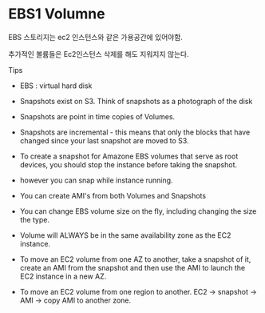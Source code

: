 # EBS1 Volumne

EBS 스토리지는 ec2 인스턴스와 같은 가용공간에 있어야함.

추가적인 볼륨들은 Ec2인스턴스 삭제를 해도 지워지지 않는다.


Tips

* EBS : virtual hard disk
* Snapshots exist on S3. Think of snapshots as a photograph of the disk
* Snapshots are point in time copies of Volumes.
* Snapshots are incremental - this means that only the blocks that have changed since your last snapshot are moved to S3.
* To create a snapshot for Amazone EBS volumes that serve as root devices, you should stop the instance before taking the snapshot.
* however you can snap while instance running.
* You can create AMI's from both Volumes and Snapshots
* You can change EBS volume size on the fly, including changing the size the type.
* Volume will ALWAYS be in the same availability zone as the EC2 instance.

* To move an EC2 volume from one AZ to another, take a snapshot of it, create an AMI from the snapshot and then use the AMI to launch the EC2 instance in a new AZ.

* To move an EC2 volume from one region to another.
EC2 -> snapshot -> AMI -> copy AMI to another zone.
